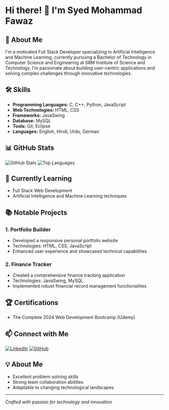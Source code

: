 # Hi there! 👋 I'm Syed Mohammad Fawaz

## 🚀 About Me
I'm a motivated Full Stack Developer specializing in Artificial Intelligence and Machine Learning, currently pursuing a Bachelor of Technology in Computer Science and Engineering at SRM Institute of Science and Technology. I'm passionate about building user-centric applications and solving complex challenges through innovative technologies.

## 🛠️ Skills
- **Programming Languages:** C, C++, Python, JavaScript
- **Web Technologies:** HTML, CSS
- **Frameworks:** JavaSwing
- **Database:** MySQL
- **Tools:** Git, Eclipse
- **Languages:** English, Hindi, Urdu, German

## 📊 GitHub Stats
![GitHub Stats](https://github-readme-stats.vercel.app/api?username=SMFawaz24&show_icons=true&theme=radical)
![Top Languages](https://github-readme-stats.vercel.app/api/top-langs/?username=SMFawaz24&layout=compact)

## 🌱 Currently Learning
- Full Stack Web Development
- Artificial Intelligence and Machine Learning techniques

## 📚 Notable Projects
### 1. Portfolio Builder
- Developed a responsive personal portfolio website
- Technologies: HTML, CSS, JavaScript
- Enhanced user experience and showcased technical capabilities

### 2. Finance Tracker
- Created a comprehensive finance tracking application
- Technologies: JavaSwing, MySQL
- Implemented robust financial record management functionalities

## 🏆 Certifications
- The Complete 2024 Web Development Bootcamp (Udemy)

## 📫 Connect with Me
[![LinkedIn](https://img.shields.io/badge/LinkedIn-0077B5?style=for-the-badge&logo=linkedin&logoColor=white)](https://www.linkedin.com/in/syed-mohammad-fawaz)
[![GitHub](https://img.shields.io/badge/GitHub-181717?style=for-the-badge&logo=github&logoColor=white)](https://github.com/SMFawaz24)

## 💡 About Me
- Excellent problem-solving skills
- Strong team collaboration abilities
- Adaptable to changing technological landscapes

---
*Crafted with passion for technology and innovation*
